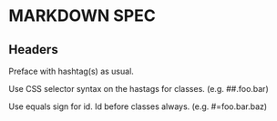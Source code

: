 # MARKDOWN SPEC

## Headers

Preface with hashtag(s) as usual.

Use CSS selector syntax on the hastags for classes. (e.g. ##.foo.bar)

Use equals sign for id. Id before classes always. (e.g. #=foo.bar.baz)

## 
